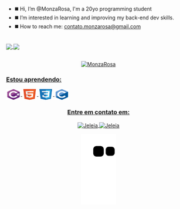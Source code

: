 - ◼️ Hi, I’m @MonzaRosa, I'm a 20yo programming student
- ◼️ I’m interested in learning and improving my back-end dev skills.
- ◼️ How to reach me: contato.monzarosa@gmail.com 

<br>

<div>
  <a href="https://github.com/Jeleiea">
  <img align="center" height="150em" src="https://github-readme-stats.vercel.app/api?username=Jeleia&show_icons=true&theme=radical&count_private=true"/>
  <img align="center" height="150em" src="https://github-readme-stats.vercel.app/api/top-langs/?username=Jeleia&layout=compact&theme=radical"/>
</div>
  
<br>
  <p align="center"> 
  <img src="https://komarev.com/ghpvc/?username=MonzaRosa&label=Profile%20views&color=444444&style=flat" alt="MonzaRosa" /> 
</p>
 
  <div align="left">
    <h3>Estou aprendendo:</h3>
    <img align="center" alt="Csharp" height="30" width="40" src="https://raw.githubusercontent.com/devicons/devicon/master/icons/csharp/csharp-original.svg">
    <img align="center" alt="HTML" height="30" width="40" src="https://raw.githubusercontent.com/devicons/devicon/master/icons/html5/html5-original.svg">
    <img align="center" alt="CSS" height="30" width="40" src="https://raw.githubusercontent.com/devicons/devicon/master/icons/css3/css3-original.svg">
    <img align="center" alt="C" height="30" width="40" src="https://raw.githubusercontent.com/devicons/devicon/master/icons/c/c-original.svg"> 
  </div>
  
  <h3 align="center">Entre em contato em:</h3>
 <p align="center">
  
   <a href="https://www.linkedin.com/in/Carlos-Gouveia-5595a1231/" target="blank">
     <img align="center" src="https://raw.githubusercontent.com/rahuldkjain/github-profile-readme-generator/master/src/images/icons/Social/linked-in-alt.svg" alt="Jeleia" height="30" width="40" />
   </a>
  
   <a href="https://www.instagram.com/monzarosa" target="blank">
     <img align="center" src="https://raw.githubusercontent.com/rahuldkjain/github-profile-readme-generator/master/src/images/icons/Social/instagram.svg" alt="Jeleia" height="30" width="40" />
   </a>
  </p>
  
   <div align="center">
    <img align="center" src="https://raw.githubusercontent.com/AdryanAlencar/adryanalencar/output/github-contribution-grid-snake.svg"/>
  </div>
  

